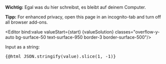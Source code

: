 <script>
	import Editor from '$lib/components/Editor.svelte';
	const start = '\n\n\n\n';
	const valueSolution = 'lol';
	let value = $state('');
</script>

**Wichtig:** Egal was du hier schreibst, es bleibt auf deinem Computer.

**Tipp:** For enhanced privacy, open this page in an incognito-tab and turn off all browser add-ons.

<Editor bind:value valueStart={start} {valueSolution} classes="overflow-y-auto bg-surface-50 text-surface-950 border-3 border-surface-500"/>

<!-- Display value with all whitespaces and \n -->
<div class="mt-200 text-xs">
	<p class="font-bold">Input as a string:</p>
	<pre class="">{@html JSON.stringify(value).slice(1, -1)}</pre>
</div>
